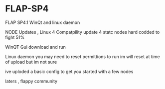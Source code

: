 # FLAP-SP4
FLAP SP4.1 WinQt and linux daemon

NODE Updates , 
Linux 4 Compatpility update
4 statc nodes hard codded to fight 51%

WinQT Gui 
download and run 

Linux daemon 
you may need to reset permittions to run
im will reset at time of upload but im not sure 

ive uploded a basic config to get you started with a few nodes 

laters , flappy community 
